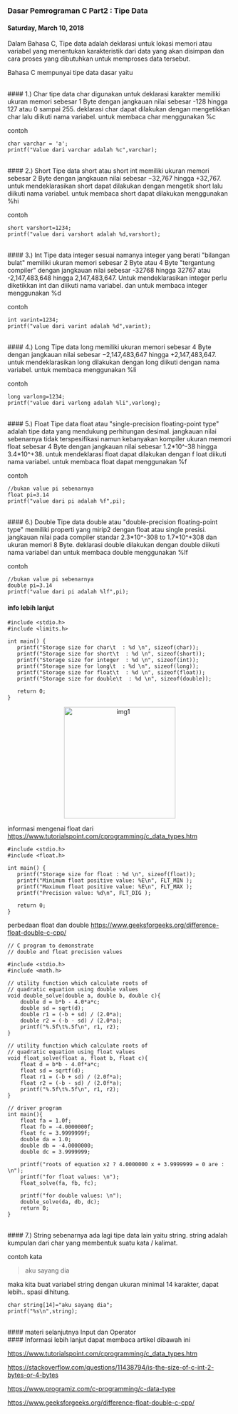 ### **Dasar Pemrograman C Part2 : Tipe Data**
#### Saturday, March 10, 2018

Dalam Bahasa C, Tipe data adalah deklarasi untuk lokasi memori atau 
variabel yang menentukan karakteristik dari data yang akan disimpan 
dan cara proses yang dibutuhkan untuk memproses data tersebut.

Bahasa C mempunyai tipe data dasar yaitu

<br>
#### 1.) Char
tipe data char digunakan untuk deklarasi karakter memiliki ukuran 
memori sebesar 1 Byte dengan jangkauan nilai sebesar -128 hingga 
127 atau 0 sampai 255. deklarasi char dapat dilakukan dengan 
mengetikkan char lalu diikuti nama variabel. untuk membaca char 
menggunakan %c

contoh
```
char varchar = 'a';
printf("Value dari varchar adalah %c",varchar);  
```

<br>
#### 2.) Short
Tipe data short atau short int memiliki ukuran memori sebesar 2 Byte 
dengan jangkauan nilai sebesar −32,767 hingga +32,767. untuk 
mendeklarasikan short dapat dilakukan dengan mengetik short lalu 
diikuti nama variabel. untuk membaca short dapat dilakukan 
menggunakan %hi

contoh
```
short varshort=1234;
printf("value dari varshort adalah %d,varshort);
```

<br>
#### 3.) Int       
Tipe data integer sesuai namanya integer yang berati "bilangan bulat" 
memiliki ukuran memori sebesar 2 Byte atau 4 Byte "tergantung 
compiler" dengan jangkauan nilai sebesar -32768 hingga 32767 
atau -2,147,483,648 hingga 2,147,483,647. Untuk mendeklarasikan 
integer perlu diketikkan int dan diikuti nama variabel. dan untuk 
membaca integer menggunakan %d

contoh
```
int varint=1234;
printf("value dari varint adalah %d",varint);
```

<br>
#### 4.) Long
Tipe data long memiliki ukuran memori sebesar 4 Byte dengan jangkauan 
nilai sebesar −2,147,483,647 hingga +2,147,483,647. untuk 
mendeklarasikan long dilakukan dengan long diikuti dengan nama 
variabel. untuk membaca menggunakan %li

contoh
```
long varlong=1234;
printf("value dari varlong adalah %li",varlong);
```

<br>
#### 5.) Float
Tipe data float atau "single-precision floating-point type" adalah 
tipe data yang mendukung perhitungan desimal. jangkauan nilai 
sebenarnya tidak terspesifikasi namun kebanyakan kompiler ukuran 
memori float sebesar 4 Byte dengan jangkauan nilai sebesar 1.2*10^-38 
hingga 3.4*10^+38. untuk mendeklarasi float dapat dilakukan dengan f
loat diikuti nama variabel. untuk membaca float dapat menggunakan %f

contoh
```
//bukan value pi sebenarnya
float pi=3.14
printf("value dari pi adalah %f",pi);
```

<br>
#### 6.) Double
Tipe data double atau "double-precision floating-point type" memiliki 
properti yang mirip2 dengan float atau single presisi. jangkauan nilai 
pada compiler standar 2.3*10^-308 to 1.7*10^+308 dan ukuran memori 8 
Byte. deklarasi double dilakukan dengan double diikuti nama variabel 
dan untuk membaca double menggunakan %lf

contoh
```
//bukan value pi sebenarnya
double pi=3.14
printf("value dari pi adalah %lf",pi);
```

#### info lebih lanjut
```
#include <stdio.h>
#include <limits.h>

int main() {
   printf("Storage size for char\t  : %d \n", sizeof(char));
   printf("Storage size for short\t  : %d \n", sizeof(short));
   printf("Storage size for integer  : %d \n", sizeof(int));
   printf("Storage size for long\t  : %d \n", sizeof(long));
   printf("Storage size for float\t  : %d \n", sizeof(float));
   printf("Storage size for double\t  : %d \n", sizeof(double));

   return 0;
}
```
<p align="center">
	<img src="./posts/2018-03-10-dasar-pemrograman-c-part2-tipe-data/1.png" height="250px" alt="img1">
</p> 

informasi mengenai float dari <https://www.tutorialspoint.com/cprogramming/c_data_types.htm>

```
#include <stdio.h>
#include <float.h>

int main() {
   printf("Storage size for float : %d \n", sizeof(float));
   printf("Minimum float positive value: %E\n", FLT_MIN );
   printf("Maximum float positive value: %E\n", FLT_MAX );
   printf("Precision value: %d\n", FLT_DIG );
  
   return 0;
}
```

perbedaan float dan double <https://www.geeksforgeeks.org/difference-float-double-c-cpp/>

```
// C program to demonstrate
// double and float precision values

#include <stdio.h>
#include <math.h>

// utility function which calculate roots of
// quadratic equation using double values
void double_solve(double a, double b, double c){
    double d = b*b - 4.0*a*c;
    double sd = sqrt(d);
    double r1 = (-b + sd) / (2.0*a);
    double r2 = (-b - sd) / (2.0*a);
    printf("%.5f\t%.5f\n", r1, r2);
}

// utility function which calculate roots of
// quadratic equation using float values
void float_solve(float a, float b, float c){
    float d = b*b - 4.0f*a*c;
    float sd = sqrtf(d);
    float r1 = (-b + sd) / (2.0f*a);
    float r2 = (-b - sd) / (2.0f*a);
    printf("%.5f\t%.5f\n", r1, r2);
}  

// driver program
int main(){
    float fa = 1.0f;
    float fb = -4.0000000f;
    float fc = 3.9999999f;
    double da = 1.0;
    double db = -4.0000000;
    double dc = 3.9999999;

    printf("roots of equation x2 ? 4.0000000 x + 3.9999999 = 0 are : \n");
    printf("for float values: \n");
    float_solve(fa, fb, fc);

    printf("for double values: \n");
    double_solve(da, db, dc);
    return 0;
}
```

<br>
#### 7.) String
sebenarnya ada lagi tipe data lain yaitu string. string adalah 
kumpulan dari char yang membentuk suatu kata / kalimat.

contoh kata
> aku sayang dia

maka kita buat variabel string dengan ukuran minimal 14 karakter, 
dapat lebih.. spasi dihitung.
```
char string[14]="aku sayang dia";
printf("%s\n",string);
```

<br>
#### materi selanjutnya Input dan Operator

<br>
#### Informasi lebih lanjut dapat membaca artikel dibawah ini
<https://en.wikipedia.org/wiki/C_data_types>

<https://www.tutorialspoint.com/cprogramming/c_data_types.htm>

<https://stackoverflow.com/questions/11438794/is-the-size-of-c-int-2-bytes-or-4-bytes>

<https://www.programiz.com/c-programming/c-data-type>

<https://www.geeksforgeeks.org/difference-float-double-c-cpp/>

